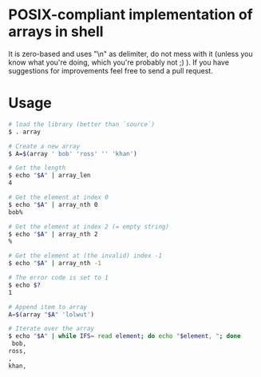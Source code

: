 # POSIX-compliant implementation of arrays in shell

It is zero-based and uses "\n" as delimiter, do not mess with it (unless you know what you're doing, which you're probably not ;) ).
If you have suggestions for improvements feel free to send a pull request.

# Usage

```bash
# load the library (better than `source`)
$ . array

# Create a new array
$ A=$(array ' bob' 'ross' '' 'khan')

# Get the length
$ echo "$A" | array_len
4

# Get the element at index 0
$ echo "$A" | array_nth 0
bob%

# Get the element at index 2 (= empty string)
$ echo "$A" | array_nth 2
%

# Get the element at (the invalid) index -1
$ echo "$A" | array_nth -1

# The error code is set to 1
$ echo $?
1

# Append item to array
A=$(array "$A" 'lolwut')

# Iterate over the array
$ echo "$A" | while IFS= read element; do echo "$element, "; done
 bob,
ross,
,
khan,
```
